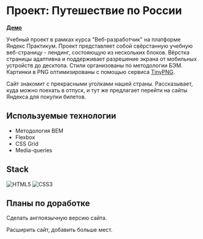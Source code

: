 # Проект: Путешествие по России

**[Демо](https://prettypolyana.github.io/russian-travel/)**

Учебный проект в рамках курса "Веб-разработчик" на платформе Яндекс Практикум.  Проект представляет собой свёрстанную учебную веб-страницу - лендинг, состояющую из нескольких блоков. Вёрстка страницы адаптивна и поддерживает разрешение экрана от мобильных устройств до десктопа. Стили организованы по методологии БЭМ. Картинки в PNG оптимизированы с помощью сервиса [TinyPNG](https://tinypng.com/).

Сайт знакомит с прекрасными уголками нашей страны. Рассказывает, куда можно поехать в отпуск, и тут же предлагает перейти на сайты Яндекса для покупки билетов.

## Используемые технологии

* Методология BEM
* Flexbox
* CSS Grid
* Media-queries

## Stack

![HTML5](https://img.shields.io/badge/HTML5-E34F26?style=for-the-badge&logo=html5&logoColor=white)
![CSS3](https://img.shields.io/badge/CSS3-1572B6?style=for-the-badge&logo=css3&logoColor=white)

## Планы по доработке

Сделать англоязычную версию сайта.

Расширить сайт, добавить больше мест.
